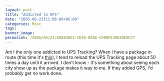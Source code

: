 ```yaml
---
layout: post
title: "Addicted to UPS"
date: "2005-06-23T11:06:00+06:00"
categories: Misc 
tags: 
banner_image: 
permalink: /2005/06/23/A98836E3-CD40-E0AA-CD08FE3962DE5D77
---
```


Am I the only one addicted to UPS Tracking? When I have a package in route (this time it's <a href="http://www.amazon.com/exec/obidos/tg/detail/-/B0006TI9WG/002-5827188-6427215?%5Fencoding=UTF8&v=glance">this</a>), I tend to reload the UPS Tracking page about 50 times a day until it arrived. I don't know - it's something about seeing each city show up as the package makes it way to me. If they added GPS, I'd probably get no work done.